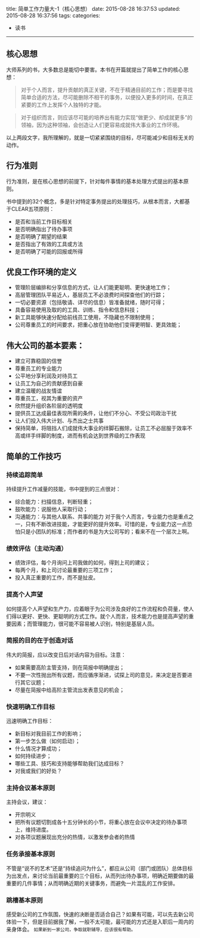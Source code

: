 title: 简单工作力量大-1（核心思想）
date: 2015-08-28 16:37:53
updated: 2015-08-28 16:37:56
tags:
categories:
- 读书
---
## 核心思想

大师系列的书，大多数总是能切中要害。本书在开篇就提出了简单工作的核心思想：

> 对于个人而言，提升贡献的真正关键，不在于精通目前的工作；而是要寻找简单合适的方法，尽可能删除不相干的事务，以便投入更多的时间，在真正紧要的工作上发挥个人独特的才能。

> 对于组织而言，则应该尽可能的培养出有能力实现“做更少、却成就更多”的领袖，因为这种领袖，会创造让人们更容易成就伟大事业的工作环境。

以上两段文字，我所理解的，就是一切紧紧围绕的目标，尽可能减少和目标无关的动作。

<!-- more -->

## 行为准则

行为准则，是在核心思想的前提下，针对每件事情的基本处理方式提出的基本原则。

书中提到的32个概念，多是针对特定事务提出的处理技巧，从根本而言，大都基于CLEAR五项原则：

+ 是否和当前工作目标相关
+ 是否明确指出了待办事项
+ 是否明确了期望的结果
+ 是否指出了有效的工具或方法
+ 是否明确了可能的回报或所得

## 优良工作环境的定义

+ 管理阶层编排和分享信息的方式，让人们能更聪明、更快速地工作；
+ 高层管理团队平易近人，基层员工不必浪费时间探查他们的行踪；
+ 一切必要资源（包括敬请、详尽的信息）皆准备就绪，随时可得；
+ 具备容易使用及取的的工具、训练、指令和信息科技；
+ 新工具能够快速分配给前线员工使用，不隐藏也不限制使用；
+ 公司尊重员工的时间要求，把重心放在协助他们变得更明智、更具效能；

## 伟大公司的基本要素：

+ 建立可靠稳固的信誉
+ 尊重员工的专业能力
+ 公平地分享利润及对待员工
+ 让员工为自己的贡献感到自豪
+ 建立温暖的战友情谊
+ 尊重员工，视其为重要的资产
+ 欣然提升组织各阶层的透明度
+ 提供员工达成最佳表现所需的条件，让他们不分心、不受公司政治干扰
+ 让人们投入伟大计划、与杰出之士共事
+ 保持简单，将阻挡人们成就伟大事业的绊脚石搬除，让员工不必屈服于效率不高或绊手绊脚的制度，进而有机会达到世界级的工作表现

## 简单的工作技巧

### 持续追踪简单

持续提升工作减量的技能，书中提到的三点很对：
+ 综合能力：扫描信息，判断轻重；
+ 鼓吹能力：说服他人采取行动；
+ 沟通能力：与其他人联系、共事的能力
对于我个人而言，专业能力也是重点之一，只有不断改进技能，才能更好的提升效率。可惜的是，专业能力这一点恐怕只是小团队的标准；而作者的书是为大公司写的；看来不在一个层次上啊。

### 绩效评估（主动沟通）

+ 绩效评估，每个月询问上司我做的如何，得到上司的建议；
+ 每两个月，和上司讨论最重要的三项工作；
+ 投入真正重要的工作，而不是扯皮。

### 提高个人声望

如何提高个人声望和生产力，应着眼于为公司涉及良好的工作流程和负荷量，使人们得以更好、更快、更聪明的方式工作。就个人而言，技术能力也是提高声望的重要因素；而管理能力，很可能不容易被人识别，特别是基层人员。

### 简报的目的在于创造对话

伟大的简报，应以改变日后对话内容为目标。注意：
+ 如果需要高阶主管支持，则在简报中明确提出；
+ 不要一次性抛出所有议题，而应循序渐进，试探上司的意见，来决定是否要进行其它议题；
+ 尽量在简报中给高阶主管流出发表意见的机会；

### 快速明确工作目标

迅速明确工作目标：
+ 新目标对我目前工作的影响；
+ 第一步怎么做（如何启动）；
+ 什么情况才算成功；
+ 如何持续进步；
+ 哪些工具、技巧和支持能够帮助我们达成目标？
+ 对我或我们的好处？

### 主持会议基本原则

主持会议，建议：
+ 开宗明义
+ 把所有议题切割成各十五分钟长的小节，将重心放在会议中决定的待办事项上，维持进度。
+ 对各项议题展现出充分的热情，以激发参会者的热情

### 任务承接基本原则

不管是“说不的艺术”还是“持续追问为什么”，都应从公司（部门或团队）总体目标为出发点，来讨论当前最重要的三个目标，从而列出待办事项，明确近期要做的最重要的几件事情；从而明确近期的关键事务，而避免一片混乱的工作安排。

### 跳槽基本原则

感受新公司的工作氛围，快速的决断是否适合自己？如果有可能，可以先去新公司体验一下，但是目前据我了解，一般不太可能，最可能的方式还是入职后一周内的亲身体会。
`如果新到一家公司，争取就职辅导，应该很有帮助。`